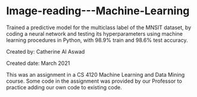 # Image-reading---Machine-Learning
Trained a predictive model for the multiclass label of the MNSIT dataset, by coding a neural network and testing its hyperparameters using machine learning procedures in Python, with 98.9% train and 98.6% test accuracy.

Created by: Catherine Al Aswad

Created date: March 2021

This was an assignment in a CS 4120 Machine Learning and Data Mining course. Some code in the assignment was provided by our Professor to practice adding our own code to existing code. 
